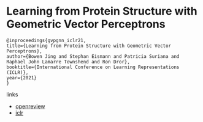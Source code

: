 # Learning from Protein Structure with Geometric Vector Perceptrons

```
@inproceedings{gvpgnn_iclr21,
title={Learning from Protein Structure with Geometric Vector Perceptrons},
author={Bowen Jing and Stephan Eismann and Patricia Suriana and Raphael John Lamarre Townshend and Ron Dror},
booktitle={International Conference on Learning Representations (ICLR)},
year={2021}
}
```

links
- [openreview](https://openreview.net/forum?id=1YLJDvSx6J4)
- [iclr](https://iclr.cc/virtual/2021/poster/3102)
